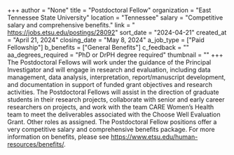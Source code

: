 +++
author = "None"
title = "Postdoctoral Fellow"
organization = "East Tennessee State University"
location = "Tennessee"
salary = "Competitive salary and comprehensive benefits."
link = "  https://jobs.etsu.edu/postings/28092"
sort_date = "2024-04-21"
created_at = "April 21, 2024"
closing_date = "May 8, 2024"
a_job_type = ["Paid Fellowship"]
b_benefits = ["General Benefits"]
c_feedback = ""
aa_degrees_required = "PhD or DrPH degree required"
thumbnail = ""
+++
The Postdoctoral Fellows will work under the guidance of the Principal Investigator and will engage in research and evaluation, including data management, data analysis, interpretation, report/manuscript development, and documentation in support of funded grant objectives and research activities.  The Postdoctoral Fellows will assist in the direction of graduate students in their research projects, collaborate with senior and early career researchers on projects, and work with the team CARE Women’s Health team to meet the deliverables associated with the Choose Well Evaluation Grant. Other roles as assigned.  The Postdoctoral Fellow positions offer a very competitive salary and comprehensive benefits package.  For more information on benefits, please see https://www.etsu.edu/human-resources/benefits/.